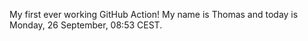 My first ever working GitHub Action!
My name is Thomas and today is Monday, 26 September, 08:53 CEST. 

